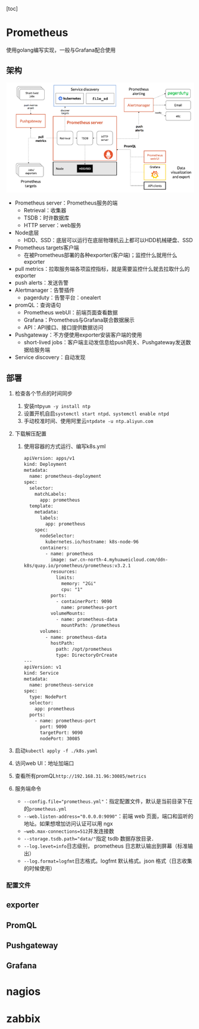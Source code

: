 [toc]

# Prometheus

使用golang编写实现，一般与Grafana配合使用

## 架构

![image-20250505171450950](../typoratuxiang/yunwei/prometheus/p1.png)

* Prometheus server：Prometheus服务的端
  * Retrieval：收集器
  * TSDB：时许数据库
  * HTTP server：web服务
* Node底层
  * HDD、SSD：底层可以运行在底层物理机云上都可以HDD机械硬盘、SSD
* Prometheus targets客户端
  * 在被Prometheus部署的各种exporter(客户端)；监控什么就用什么exporter
* pull metrics：拉取服务端各项监控指标，就是需要监控什么就去拉取什么的exporter
* push alerts：发送告警
* Alertmanager：告警插件
  * pagerduty：告警平台：onealert
* promQL：查询语句
  * Prometheus webUI：前端页面查看数据
  * Grafana：Prometheus与Grafana联合数据展示
  * API：API接口、接口提供数据访问
* Pushgateway：不方便使用exporter安装客户端的使用
  * short-lived jobs：客户端主动发信息给push网关、Pushgateway发送数据给服务端
* Service discovery：自动发现

## 部署

1. 检查各个节点的时间同步

   1. 安装ntp`yum -y install ntp`
   2. 设置开机自启`systemctl start ntpd、systemctl enable ntpd`
   3. 手动校准时间、使用阿里云`ntpdate -u ntp.aliyun.com`

2. 下载解压配置

   1. 使用容器的方式运行、编写k8s.yml

      ```
      apiVersion: apps/v1
      kind: Deployment
      metadata:
        name: prometheus-deployment
      spec:
        selector:
          matchLabels:
            app: prometheus
        template:
          metadata:
            labels:
              app: prometheus
          spec:
            nodeSelector:
              kubernetes.io/hostname: k8s-node-96
            containers:
              - name: prometheus
                image: swr.cn-north-4.myhuaweicloud.com/ddn-k8s/quay.io/prometheus/prometheus:v3.2.1
                resources:
                  limits:
                    memory: "2Gi"
                    cpu: "1"
                ports:
                  - containerPort: 9090
                    name: prometheus-port
                volumeMounts:
                  - name: prometheus-data
                    mountPath: /prometheus
            volumes:
              - name: prometheus-data
                hostPath:
                  path: /opt/prometheus
                  type: DirectoryOrCreate
      ---
      apiVersion: v1
      kind: Service
      metadata:
        name: prometheus-service
      spec:
        type: NodePort
        selector:
          app: prometheus
        ports:
          - name: prometheus-port
            port: 9090
            targetPort: 9090
            nodePort: 30085
      ```

3. 启动`kubectl apply -f ./k8s.yaml`

4. 访问web UI：地址加端口

5. 查看所有promQL`http://192.168.31.96:30085/metrics`

6. 服务端命令

   * `--config.file="prometheus.yml"`：指定配置文件，默认是当前目录下在的`prometheus.yml`
   * `--web.listen-address="0.0.0.0:9090"`：前端 web 页面，端口和监听的地址。如果想增加访问认证可以用 ngx
   * `—web.max-connections=512`并发连接数
   * `--storage.tsdb.path="data/"`指定 tsdb 数据存放目录．
   * `--log.levet=info`日志级别， prometheus 日志默认输出到屏幕（标准输出）
   * `--log.format=logfmt`日志格式。logfmt 默认格式。json 格式（日志收集的时候使用）

### 配置文件



## exporter

## PromQL

## Pushgateway

## Grafana

# nagios



# zabbix





